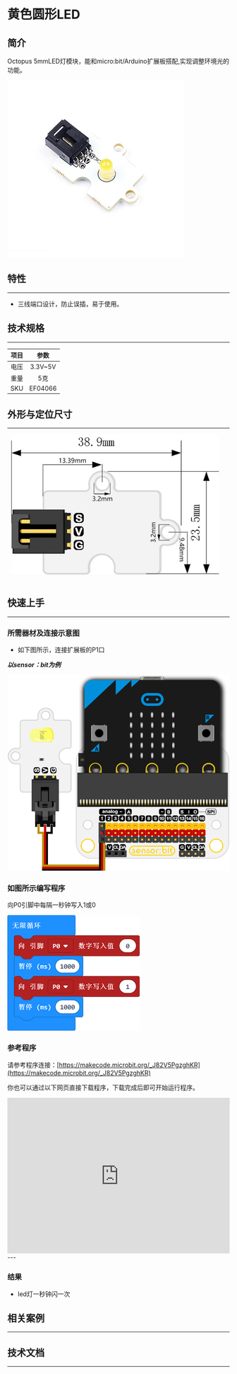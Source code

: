 # 黄色圆形LED

## 简介
Octopus 5mmLED灯模块，能和micro:bit/Arduino扩展板搭配,实现调整环境光的功能。

 ![](./images/DSC04855.jpg)

## 特性
---
- 三线端口设计，防止误插，易于使用。

## 技术规格
---

项目 | 参数 
:-: | :-: 
电压|3.3V~5V
重量|5克
SKU|EF04066

## 外形与定位尺寸
---

 ![](./images/cdNd1Kw.png)

## 快速上手
---
### 所需器材及连接示意图
- 如下图所示，连接扩展板的P1口

***以sensor：bit为例***

![](./images/fDm8yzB.png)


### 如图所示编写程序
向P0引脚中每隔一秒钟写入1或0

![](./images/AAzv9pn.png)

### 参考程序

请参考程序连接：[https://makecode.microbit.org/_J82V5PgzghKR](https://makecode.microbit.org/_J82V5PgzghKR)

你也可以通过以下网页直接下载程序，下载完成后即可开始运行程序。

<div style="position:relative;height:0;padding-bottom:70%;overflow:hidden;"><iframe style="position:absolute;top:0;left:0;width:100%;height:100%;" src="https://makecode.microbit.org/#pub:_J82V5PgzghKR" frameborder="0" sandbox="allow-popups allow-forms allow-scripts allow-same-origin"></iframe></div>  
---

### 结果
- led灯一秒钟闪一次

## 相关案例
---

## 技术文档
---
